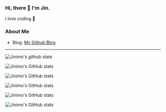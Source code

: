 ### Hi, there 👋 I'm Jin.
I love coding 💓

### About Me
- Blog: [My Github Blog](https://Jinimo.github.io.)

---


![Jinimo's github stats](https://github-readme-stats.vercel.app/api?username=Jinimo)

![Jinimo's GitHub stats](https://github-readme-stats.vercel.app/api?username=Jinimo&hide=contribs,prs)


![Jinimo's GitHub stats](https://github-readme-stats.vercel.app/api?username=Jinimo&count_private=true)

![Jinimo's GitHub stats](https://github-readme-stats.vercel.app/api?username=Jinimo&show_icons=true)

![Jinimo's GitHub stats](https://github-readme-stats.vercel.app/api?username=Jinimo&show_icons=true&theme=midnight-purple)

![Jinimo's GitHub stats](https://github-readme-stats.vercel.app/api?username=Jinimo&show_icons=true&theme=material-palenight)
